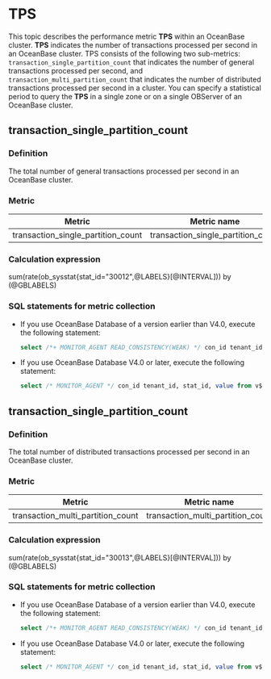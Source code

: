 # TPS

This topic describes the performance metric **TPS** within an OceanBase cluster. **TPS** indicates the number of transactions processed per second in an OceanBase cluster. TPS consists of the following two sub-metrics: `transaction_single_partition_count` that indicates the number of general transactions processed per second, and `transaction_multi_partition_count` that indicates the number of distributed transactions processed per second in a cluster. You can specify a statistical period to query the **TPS** in a single zone or on a single OBServer of an OceanBase cluster. 

## transaction_single_partition_count

### Definition

The total number of general transactions processed per second in an OceanBase cluster. 

### Metric

| **Metric** | **Metric name** | **Unit** |
|-----------|----------|--------|
| transaction_single_partition_count | transaction_single_partition_count | N/A |

### Calculation expression

sum(rate(ob_sysstat{stat_id="30012",@LABELS}[@INTERVAL])) by (@GBLABELS)

### SQL statements for metric collection

* If you use OceanBase Database of a version earlier than V4.0, execute the following statement:

   ```sql
   select /*+ MONITOR_AGENT READ_CONSISTENCY(WEAK) */ con_id tenant_id, stat_id, value from v$sysstat where stat_id IN (30012) and (con_id > 1000 or con_id = 1) and class < 1000
   ```

* If you use OceanBase Database V4.0 or later, execute the following statement:

   ```sql
   select /* MONITOR_AGENT */ con_id tenant_id, stat_id, value from v$sysstat, DBA_OB_TENANTS where stat_id IN (30012) and (con_id > 1000 or con_id = 1) and class < 1000
   ```

## transaction_single_partition_count

### Definition

The total number of distributed transactions processed per second in an OceanBase cluster. 

### Metric

| **Metric** | **Metric name** | **Unit** |
|------------|---------|--------|
| transaction_multi_partition_count | transaction_multi_partition_count | N/A |

### Calculation expression

sum(rate(ob_sysstat{stat_id="30013",@LABELS}[@INTERVAL])) by (@GBLABELS)

### SQL statements for metric collection

* If you use OceanBase Database of a version earlier than V4.0, execute the following statement:

   ```sql
   select /*+ MONITOR_AGENT READ_CONSISTENCY(WEAK) */ con_id tenant_id, stat_id, value from v$sysstat where stat_id IN (30013) and (con_id > 1000 or con_id = 1) and class < 1000
   ```

* If you use OceanBase Database V4.0 or later, execute the following statement:

   ```sql
   select /* MONITOR_AGENT */ con_id tenant_id, stat_id, value from v$sysstat, DBA_OB_TENANTS where stat_id IN (30013) and (con_id > 1000 or con_id = 1) and class < 1000
   ```
